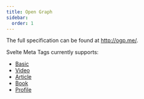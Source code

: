 ```yaml
---
title: Open Graph
sidebar:
  order: 1
---
```


The full specification can be found at <http://ogp.me/>.

Svelte Meta Tags currently supports:

- [Basic](/svelte-meta-tags/open-graph/basic)
- [Video](/svelte-meta-tags/open-graph/video)
- [Article](/svelte-meta-tags/open-graph/article)
- [Book](/svelte-meta-tags/open-graph/book)
- [Profile](/svelte-meta-tags/open-graph/profile)
